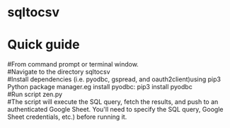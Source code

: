 # sqltocsv
Quick guide 
============
#From  command prompt or terminal window.<br>
#Navigate to the directory sqltocsv <br>
#Install dependencies (i.e. pyodbc, gspread, and oauth2client)using pip3 Python package manager.eg install pyodbc: pip3 install pyodbc<br>
#Run script zen.py <br>
#The script will execute the SQL query, fetch the results, and push to an authenticated Google Sheet. 
You'll need to specify the SQL query, Google Sheet credentials, etc.) before running it.
